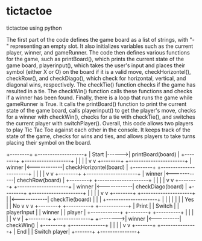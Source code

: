 # tictactoe
tictactoe using python

The first part of the code defines the game board as a list of strings, with "-" representing an empty slot. It also initializes variables such as the current player, winner, and gameRunner.
The code then defines various functions for the game, such as printBoard(), which prints the current state of the game board, playerinput(), which takes the user's input and places their symbol (either X or O) on the board if it is a valid move, checkHorizontel(), checkRow(), and checkDiago(), which check for horizontal, vertical, and diagonal wins, respectively. 
The checkTie() function checks if the game has resulted in a tie. The checkWin() function calls these functions and checks if a winner has been found.
Finally, there is a loop that runs the game while gameRunner is True. It calls the printBoard() function to print the current state of the game board, calls playerinput() to get the player's move, checks for a winner with checkWin(), checks for a tie with checkTie(), and switches the current player with switchPlayer().
Overall, this code allows two players to play Tic Tac Toe against each other in the console. It keeps track of the state of the game, checks for wins and ties, and allows players to take turns placing their symbol on the board.

   +--------+       +-------------------+
   | Start  |------>| printBoard(board)  |
   +--------+       +-------------------+
         |                         |
         |                         |
         v                         v
   +--------+             +-----------------------+
   | winner |<------------| checkHorizontel(board) |
   +--------+             +-----------------------+
         |                         |
         |                         |
         v                         v
   +--------+             +---------------------+
   | winner |<------------| chechRow(board)      |
   +--------+             +---------------------+
         |                         |
         |                         |
         v                         v
   +--------+             +---------------------+
   | winner |<------------| checkDiago(board)    |
   +--------+             +---------------------+
         |                         |
         |                         |
         v                         v
   +--------+             +---------------------+
   |        |<------------| checkTie(board)      |
   |        |             +---------------------+
   |        |                         |
   |        |                         |
   | Yes    |                         | No
   v        v                         v
+--------+  +----------+         +------------+
| Print  |  | Switch   |         | playerInput |
| winner |  | player   |         +------------+
+--------+  +----------+                 |
      |             |                     |
      |             v                     v
      |         +--------+           +--------------+
      +-------->| winner |<----------| checkWin()   |
                +--------+           +--------------+
                       |                     |
                       |                     |
                       v                     v
                 +-------+            +---------------+
                 |  End  |            |  Switch player|
                 +-------+            +---------------+


